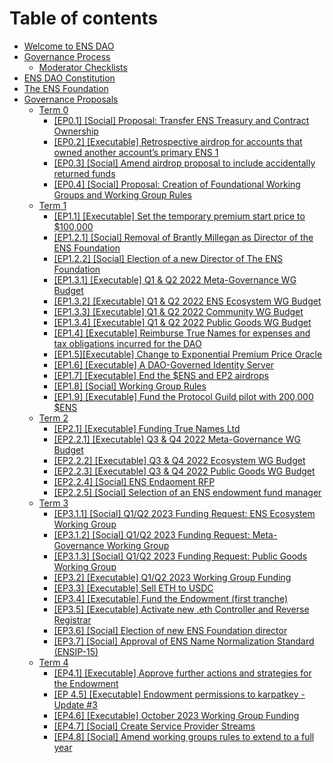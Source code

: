 # Table of contents

* [Welcome to ENS DAO](README.md)
* [Governance Process](process/README.md)
  * [Moderator Checklists](process/moderator-checklists.md)
* [ENS DAO Constitution](ens-dao-constitution.md)
* [The ENS Foundation](the-ens-foundation.md)
* [Governance Proposals](governance-proposals/README.md)
  * [Term 0](governance-proposals/term-0/README.md)
    * [\[EP0.1\] \[Social\] Proposal: Transfer ENS Treasury and Contract Ownership](governance-proposals/term-0/ep1-social-proposal-transfer-ens-treasury-and-contract-ownership.md)
    * [\[EP0.2\] \[Executable\] Retrospective airdrop for accounts that owned another account’s primary ENS 1](governance-proposals/term-0/ep2-executable-retrospective-airdrop-for-accounts-that-owned-another-accounts-primary-ens-1.md)
    * [\[EP0.3\] \[Social\] Amend airdrop proposal to include accidentally returned funds](governance-proposals/term-0/ep3-social-amend-airdrop-proposal-to-include-accidentally-returned-funds.md)
    * [\[EP0.4\] \[Social\] Proposal: Creation of Foundational Working Groups and Working Group Rules](governance-proposals/term-0/ep4-social-proposal-creation-of-foundational-working-groups-and-working-group-rules.md)
  * [Term 1](governance-proposals/term-1/README.md)
    * [\[EP1.1\] \[Executable\] Set the temporary premium start price to $100,000](governance-proposals/term-1/ep5-executable-set-the-temporary-premium-start-price-to-usd100-000.md)
    * [\[EP1.2.1\] \[Social\] Removal of Brantly Millegan as Director of the ENS Foundation](governance-proposals/term-1/ep6.1-social-removal-of-brantly-millegan-as-director-of-the-ens-foundation.md)
    * [\[EP1.2.2\] \[Social\] Election of a new Director of The ENS Foundation](governance-proposals/term-1/ep6.2-social-election-of-a-new-director-of-the-ens-foundation.md)
    * [\[EP1.3.1\] \[Executable\] Q1 & Q2 2022 Meta-Governance WG Budget](governance-proposals/term-1/ep7.1-executable-q1-and-q2-2022-meta-governance-wg-budget.md)
    * [\[EP1.3.2\] \[Executable\] Q1 & Q2 2022 ENS Ecosystem WG Budget](governance-proposals/term-1/ep7.2-executable-q1-and-q2-2022-ens-ecosystem-wg-budget.md)
    * [\[EP1.3.3\] \[Executable\] Q1 & Q2 2022 Community WG Budget](governance-proposals/term-1/ep7.3-executable-q1-and-q2-2022-community-wg-budget.md)
    * [\[EP1.3.4\] \[Executable\] Q1 & Q2 2022 Public Goods WG Budget](governance-proposals/term-1/ep7.4-executable-q1-and-q2-2022-public-goods-wg-budget.md)
    * [\[EP1.4\] \[Executable\] Reimburse True Names for expenses and tax obligations incurred for the DAO](governance-proposals/term-1/ep8-executable-reimburse-true-names-for-expenses-and-tax-obligations-incurred-for-the-dao.md)
    * [\[EP1.5\]\[Executable\] Change to Exponential Premium Price Oracle](governance-proposals/term-1/ep9-executable-change-to-exponential-premium-price-oracle.md)
    * [\[EP1.6\] \[Executable\] A DAO-Governed Identity Server](governance-proposals/term-1/ep10-executable-a-dao-governed-identity-server.md)
    * [\[EP1.7\] \[Executable\] End the $ENS and EP2 airdrops](governance-proposals/term-1/ep11-executable-end-airdrop.md)
    * [\[EP1.8\] \[Social\] Working Group Rules](governance-proposals/term-1/ep12-working-group-rules.md)
    * [\[EP1.9\] \[Executable\] Fund the Protocol Guild pilot with 200,000 $ENS](governance-proposals/term-1/ep13-protocol-guild-pilot.md)
  * [Term 2](governance-proposals/term-2/README.md)
    * [\[EP2.1\] \[Executable\] Funding True Names Ltd](governance-proposals/term-2/ep14-funding-true-names-ltd.md)
    * [\[EP2.2.1\] \[Executable\] Q3 & Q4 2022 Meta-Governance WG Budget](governance-proposals/term-2/ep16.1-executable-q3-and-q4-2022-meta-governance-wg-budget.md)
    * [\[EP2.2.2\] \[Executable\] Q3 & Q4 2022 Ecosystem WG Budget](governance-proposals/term-2/ep16.2-executable-q3-and-q4-2022-ens-ecosystem-wg-budget.md)
    * [\[EP2.2.3\] \[Executable\] Q3 & Q4 2022 Public Goods WG Budget](governance-proposals/term-2/ep16.3-executable-q3-and-q4-2022-public-goods-wg-budget.md)
    * [\[EP2.2.4\] \[Social\] ENS Endaoment RFP](governance-proposals/term-2/ep2.2.4-social-ens-endaoment-rfp.md)
    * [\[EP2.2.5\] \[Social\] Selection of an ENS endowment fund manager](governance-proposals/term-2/social-ep2.2.5-selection-of-an-ens-endowment-fund-manager.md)
  * [Term 3](governance-proposals/term-3/README.md)
    * [\[EP3.1.1\] \[Social\] Q1/Q2 2023 Funding Request: ENS Ecosystem Working Group](governance-proposals/term-3/ep3.1.1-social-q1-q2-2023-funding-request-ens-ecosystem-working-group.md)
    * [\[EP3.1.2\] \[Social\] Q1/Q2 2023 Funding Request: Meta-Governance Working Group](governance-proposals/term-3/ep3.1.2-social-q1-q2-2023-funding-request-meta-governance-working-group.md)
    * [\[EP3.1.3\] \[Social\] Q1/Q2 2023 Funding Request: Public Goods Working Group](governance-proposals/term-3/ep3.1.3-social-q1-q2-2023-funding-request-public-goods-working-group.md)
    * [\[EP3.2\] \[Executable\] Q1/Q2 2023 Working Group Funding](governance-proposals/term-3/ep3.2-executable-q1-q2-2023-working-group-funding.md)
    * [\[EP3.3\] \[Executable\] Sell ETH to USDC](governance-proposals/term-3/ep3.3-executable-sell-eth-to-usdc.md)
    * [\[EP3.4\] \[Executable\] Fund the Endowment (first tranche)](governance-proposals/term-3/ep3.4-fund-the-endowment.md)
    * [\[EP3.5\] \[Executable\] Activate new .eth Controller and Reverse Registrar](governance-proposals/term-3/ep3.5-executable-activate-new-eth-controller-and-reverse-registrar.md)
    * [\[EP3.6\] \[Social\] Election of new ENS Foundation director](governance-proposals/term-3/ep3.6-social-election-of-new-ens-foundation-director.md)
    * [\[EP3.7\] \[Social\] Approval of ENS Name Normalization Standard (ENSIP-15)](governance-proposals/term-3/ep3.7-social-approval-of-ens-name-normalization-standard-ensip-15.md)
  * [Term 4](governance-proposals/term-4/README.md)
    * [\[EP4.1\] \[Executable\] Approve further actions and strategies for the Endowment](governance-proposals/term-4/ep4.1-executable-approve-further-actions-and-strategies-for-the-endowment.md)
    * [\[EP 4.5\] \[Executable\] Endowment permissions to karpatkey - Update #3](governance-proposals/term-4/ep4.5-Executable-endowment-permissions-to-karpatkey-update-3.md)
    * [\[EP4.6\] \[Executable\] October 2023 Working Group Funding](governance-proposals/term-4/ep-4.6-executable-october-2023-working-group-funding.md)
    * [\[EP4.7\] \[Social\] Create Service Provider Streams](governance-proposals/term-4/ep4.7-Create-Service-Provider-Streams.md)
    * [\[EP4.8\] \[Social\] Amend working groups rules to extend to a full year](governance-proposals/term-4/ep4.8-Social-Extend-Stewards-terms.md)
